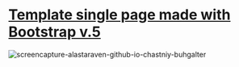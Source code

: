 # <a href="https://alastaraven.github.io/chastniy-buhgalter/">Template single page made with Bootstrap v.5</a>

![screencapture-alastaraven-github-io-chastniy-buhgalter](https://user-images.githubusercontent.com/98814925/175917491-a310bd5b-77f6-4b10-ad21-bd0c7e885edf.png)
